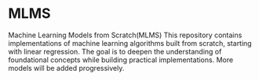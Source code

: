 # MLMS
Machine Learning Models from Scratch(MLMS) This repository contains implementations of machine learning algorithms built from scratch, starting with linear regression. The goal is to deepen the understanding of foundational concepts while building practical implementations. More models will be added progressively.
